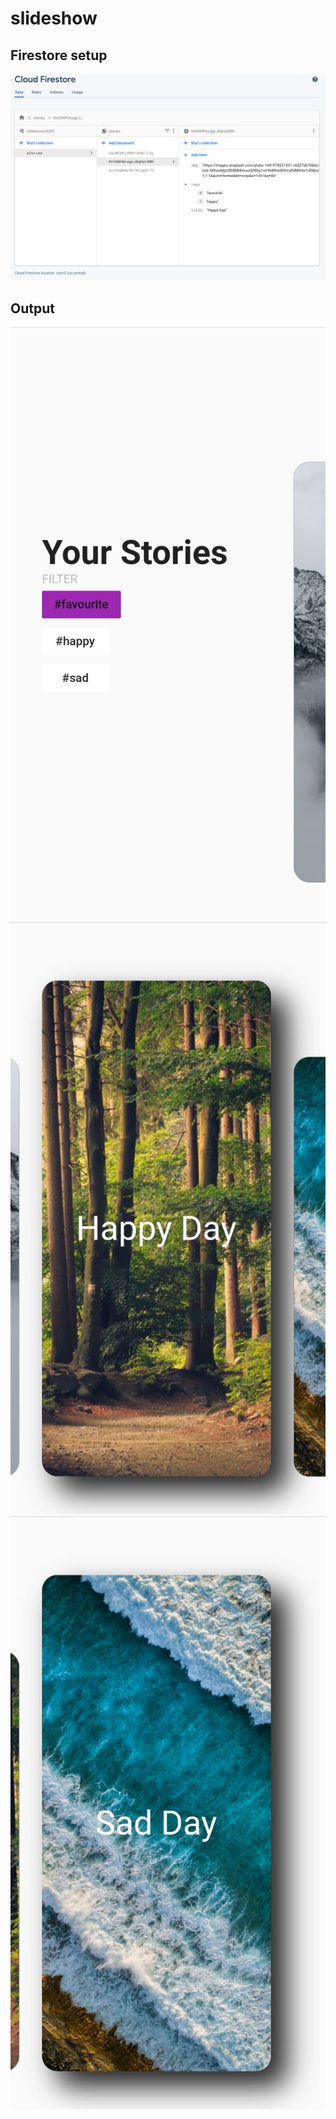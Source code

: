 # slideshow

## Firestore setup

![](./docs/firebase/img1.png)

## Output

![](./docs/output/img1.jpeg)
![](./docs/output/img2.jpeg)
![](./docs/output/img3.jpeg)
